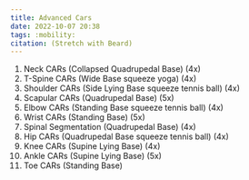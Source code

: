 ```yaml
---
title: Advanced Cars
date: 2022-10-07 20:38
tags: :mobility:
citation: (Stretch with Beard)
---
```

1. Neck CARs (Collapsed Quadrupedal Base) (4x)
2. T-Spine CARs (Wide Base squeeze yoga) (4x)
3. Shoulder CARs (Side Lying Base squeeze tennis ball) (4x)
4. Scapular CARs (Quadrupedal Base) (5x)
5. Elbow CARs (Standing Base squeeze tennis ball) (4x)
6. Wrist CARs (Standing Base) (5x)
7. Spinal Segmentation (Quadrupedal Base) (4x)
8. Hip CARs (Quadrupedal Base squeeze tennis ball) (4x)
9. Knee CARs (Supine Lying Base) (4x)
10. Ankle CARs (Supine Lying Base) (5x)
11. Toe CARs (Standing Base)
